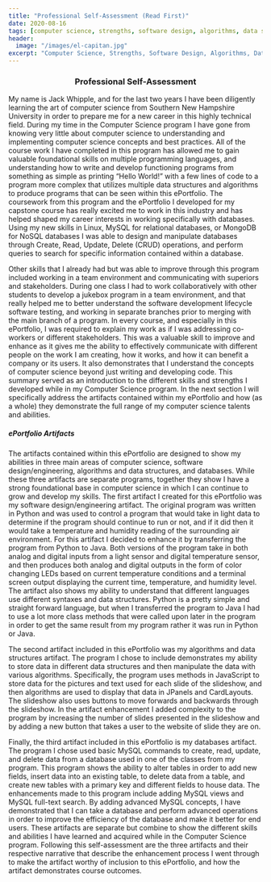 ```yaml
---
title: "Professional Self-Assessment (Read First)"
date: 2020-08-16
tags: [computer science, strengths, software design, algorithms, data structures, databases]
header:
  image: "/images/el-capitan.jpg"
excerpt: "Computer Science, Strengths, Software Design, Algorithms, Data Structures, Databases"
---
```


<h3><p align="center">Professional Self-Assessment</p></h3>

My name is Jack Whipple, and for the last two years I have been diligently learning the art of computer science from Southern New Hampshire University in order to prepare me for a new career in this highly technical field. During my time in the Computer Science program I have gone from knowing very little about computer science to understanding and implementing computer science concepts and best practices. All of the course work I have completed in this program has allowed me to gain valuable foundational skills on multiple programming languages, and understanding how to write and develop functioning programs from something as simple as printing “Hello World!” with a few lines of code to a program more complex that utilizes multiple data structures and algorithms to produce programs that can be seen within this ePortfolio. The coursework from this program and the ePortfolio I developed for my capstone course has really excited me to work in this industry and has helped shaped my career interests in working specifically with databases. Using my new skills in Linux, MySQL for relational databases, or MongoDB for NoSQL databases I was able to design and manipulate databases through Create, Read, Update, Delete (CRUD) operations, and perform queries to search for specific information contained within a database.

Other skills that I already had but was able to improve through this program included working in a team environment and communicating with superiors and stakeholders. During one class I had to work collaboratively with other students to develop a jukebox program in a team environment, and that really helped me to better understand the software development lifecycle software testing, and working in separate branches prior to merging with the main branch of a program. In every course, and especially in this ePortfolio, I was required to explain my work as if I was addressing co-workers or different stakeholders. This was a valuable skill to improve and enhance as it gives me the ability to effectively communicate with different people on the work I am creating, how it works, and how it can benefit a company or its users. It also demonstrates that I understand the concepts of computer science beyond just writing and developing code. This summary served as an introduction to the different skills and strengths I developed while in my Computer Science program. In the next section I will specifically address the artifacts contained within my ePortfolio and how (as a whole) they demonstrate the full range of my computer science talents and abilities.

##### ePortfolio Artifacts
The artifacts contained within this ePortfolio are designed to show my abilities in three main areas of computer science, software design/engineering, algorithms and data structures, and databases. While these three artifacts are separate programs, together they show I have a strong foundational base in computer science in which I can continue to grow and develop my skills. The first artifact I created for this ePortfolio was my software design/engineering artifact. The original program was written in Python and was used to control a program that would take in light data to determine if the program should continue to run or not, and if it did then it would take a temperature and humidity reading of the surrounding air environment. For this artifact I decided to enhance it by transferring the program from Python to Java. Both versions of the program take in both analog and digital inputs from a light sensor and digital temperature sensor, and then produces both analog and digital outputs in the form of color changing LEDs based on current temperature conditions and a terminal screen output displaying the current time, temperature, and humidity level. The artifact also shows my ability to understand that different languages use different syntaxes and data structures. Python is a pretty simple and straight forward language, but when I transferred the program to Java I had to use a lot more class methods that were called upon later in the program in order to get the same result from my program rather it was run in Python or Java.

The second artifact included in this ePortfolio was my algorithms and data structures artifact. The program I chose to include demonstrates my ability to store data in different data structures and then manipulate the data with various algorithms. Specifically, the program uses methods in JavaScript to store data for the pictures and text used for each slide of the slideshow, and then algorithms are used to display that data in JPanels and CardLayouts. The slideshow also uses buttons to move forwards and backwards through the slideshow. In the artifact enhancement I added complexity to the program by increasing the number of slides presented in the slideshow and by adding a new button that takes a user to the website of slide they are on.

Finally, the third artifact included in this ePortfolio is my databases artifact. The program I chose used basic MySQL commands to create, read, update, and delete data from a database used in one of the classes from my program. This program shows the ability to alter tables in order to add new fields, insert data into an existing table, to delete data from a table, and create new tables with a primary key and different fields to house data. The enhancements made to this program include adding MySQL views and MySQL full-text search. By adding advanced MySQL concepts, I have demonstrated that I can take a database and perform advanced operations in order to improve the efficiency of the database and make it better for end users. These artifacts are separate but combine to show the different skills and abilities I have learned and acquired while in the Computer Science program. Following this self-assessment are the three artifacts and their respective narrative that describe the enhancement process I went through to make the artifact worthy of inclusion to this ePortfolio, and how the artifact demonstrates course outcomes.
